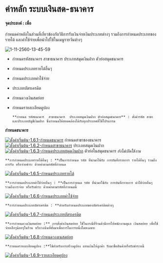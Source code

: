 # ค่าหลัก ระบบเงินสด-ธนาคาร

####  จุดประสงค์ : เพื่อ
กำหนดค่าหลักในส่วนที่เกี่ยวข้องกับวิธีการรับเงินจ่ายเงินประเภทต่างๆ
รวมถึงการกำหนดประเภทของรายได้ และค่าใช้จ่ายเพื่อนำไปใช้ในเมนูรายวันต่างๆ

![1-11-2560-13-45-59](http://www.smlaccount.com/manual/wp-content/uploads/2017/10/1-11-2560-13-45-59.jpg)

  * กำหนดรหัสธนาคาร สาขาธนาคาร ประเภทสมุดเงินฝาก ตัวย่อสมุดธนาคาร
  * กำหนดประเภทรายได้อื่นๆ
  * กำหนดประเภทค่าใช้จ่าย
  * ประเภทบัตรเครดิต
  * กำหนดวงเงินสดย่อย
  * กำหนดรายละเอียดคูปอง
        
        **กำหนด รหัสธนาคาร  สาขาธนาคาร  ประเภทสมุดเงินฝาก ตัวย่อสมุดธนาคาร** : ตั้งค่ารหัส สาขา และประเภทบัญชีเงินฝาก ซึ่งกำหนดให้สอดคล้องได้กับทุกประเทศที่ใช้โปรแกรม

**กำหนดธนาคาร**

[![ตั้งค่าเริ่มต้น-1.6.1-กำหนดธนาคาร](http://www.smlaccount.com/manual/wp-content/uploads/2017/10/ตั้งค่าเริ่มต้น-1.6.1-กำหนดธนาคาร.jpg)](http://www.smlaccount.com/manual/wp-content/uploads/2017/10/ตั้งค่าเริ่มต้น-1.6.1-กำหนดธนาคาร.jpg)
กำหนดสาขาของธนาคาร [![ตั้งค่าเริ่มต้น-1.6.2-กำหนดสาขาธนาคาร](http://www.smlaccount.com/manual/wp-content/uploads/2017/10/ตั้งค่าเริ่มต้น-1.6.2-กำหนดสาขาธนาคาร.jpg)](http://www.smlaccount.com/manual/wp-content/uploads/2017/10/ตั้งค่าเริ่มต้น-1.6.2-กำหนดสาขาธนาคาร.jpg)
ประเภทสมุดเงินฝาก [![ตั้งค่าเริ่มต้น-1.6.3-กำหนดประเภทสมุดเงินฝาก](http://www.smlaccount.com/manual/wp-content/uploads/2017/10/ตั้งค่าเริ่มต้น-1.6.3-กำหนดประเภทสมุดเงินฝาก.jpg)](http://www.smlaccount.com/manual/wp-content/uploads/2017/10/ตั้งค่าเริ่มต้น-1.6.3-กำหนดประเภทสมุดเงินฝาก.jpg)
ตัวย่อในสมุดธนาคาร *ยังไม่เปิดใช้งาน*

    
    
    **การกำหนดประเภทรายได้อื่นๆ : **เป็นการกำหนด รหัส ที่นำมาใช้กับ การบันทึกรายการ รายได้อื่นๆ รวมถึงการรับ หรือจ่ายชำระ ด้วยค่าตามรหัสที่กำหนด

[![ตั้งค่าเริ่มต้น-1.6.5-กำหนดประเภทรายได้](http://www.smlaccount.com/manual/wp-content/uploads/2017/10/ตั้งค่าเริ่มต้น-1.6.5-กำหนดประเภทรายได้.jpg)](http://www.smlaccount.com/manual/wp-content/uploads/2017/10/ตั้งค่าเริ่มต้น-1.6.5-กำหนดประเภทรายได้.jpg)

    
    
    **การกำหนดประเภทค่าใช้จ่ายอื่นๆ : **เป็นการกำหนด รหัส ที่นำมาใช้กับ การบันทึกรายการ ค่าใช้จ่ายอื่นๆ รวมถึงการจ่าย หรือรับชำระ ด้วยค่าตามรหัสที่กำหนดนี้

[![ตั้งค่าเริ่มต้น-1.6.6-กำหนดประเภทค่าใช้จ่าย](http://www.smlaccount.com/manual/wp-content/uploads/2017/10/ตั้งค่าเริ่มต้น-1.6.6-กำหนดประเภทค่าใช้จ่าย.jpg)](http://www.smlaccount.com/manual/wp-content/uploads/2017/10/ตั้งค่าเริ่มต้น-1.6.6-กำหนดประเภทค่าใช้จ่าย.jpg)

    
    
    **การกำหนดประเภทบัตรเครดิต : **สำหรับกำหนดประเภทของบัตรเครดิตต่างๆ

[![ตั้งค่าเริ่มต้น-1.6.7-กำหนดประเภทบัตรเครดิต](http://www.smlaccount.com/manual/wp-content/uploads/2017/10/ตั้งค่าเริ่มต้น-1.6.7-กำหนดประเภทบัตรเครดิต.jpg)](http://www.smlaccount.com/manual/wp-content/uploads/2017/10/ตั้งค่าเริ่มต้น-1.6.7-กำหนดประเภทบัตรเครดิต.jpg)

    
    
    **การกำหนดวงเงินสดย่อย :** การตั้งค่าเงินสดย่อย ใช้ในกรณีที่ร้านค้ามีการให้พนักงานดุแล เงินสดย่อย เพื่อใช้จ่ายเล็กๆน้อยๆในร้าน หรือวงงเินที่ตั้งมาเพื่อการใดการหนึ่งโดยเฉพาะ

[![ตั้งค่าเริ่มต้น-1.6.8-กำหนดวงงเนสดย่อย](http://www.smlaccount.com/manual/wp-content/uploads/2017/10/ตั้งค่าเริ่มต้น-1.6.8-กำหนดวงงเนสดย่อย.jpg)](http://www.smlaccount.com/manual/wp-content/uploads/2017/10/ตั้งค่าเริ่มต้น-1.6.8-กำหนดวงงเนสดย่อย.jpg)

    
    
    **กำหนดรายละเอียดคูปอง :**ใช้สำหรับการสร้างคูปอง แทนเงินให้ลูกค้า รับมาซื้อสินค้าหรือรับชำระหนี้

[![ตั้งค่าเริ่มต้น-1.6.9-รายละเอียดคูปอง](http://www.smlaccount.com/manual/wp-content/uploads/2017/10/ตั้งค่าเริ่มต้น-1.6.9-รายละเอียดคูปอง.jpg)](http://www.smlaccount.com/manual/wp-content/uploads/2017/10/ตั้งค่าเริ่มต้น-1.6.9-รายละเอียดคูปอง.jpg)  

